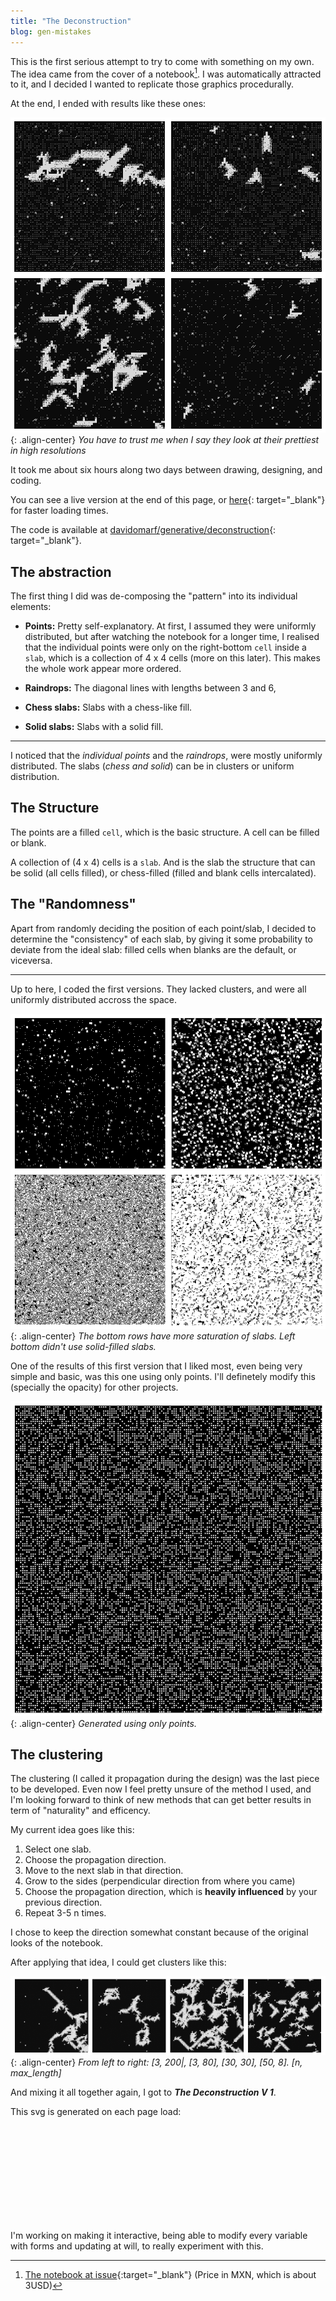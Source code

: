 ```yaml
---
title: "The Deconstruction"
blog: gen-mistakes
---
```


This is the first serious attempt to try to come with something on my own.
The idea came from the cover of a notebook[^fn1]. I was automatically attracted
to it, and I decided I wanted to replicate those graphics procedurally.

At the end, I ended with results like these ones:

![The Deconstruction - 1](images/gen-mistakes/deconstruction/the-deconstruction-1.png){: .align-center}
*You have to trust me when I say they look at their prettiest in high resolutions*

It took me about six hours along two days between drawing, designing, and coding.

You can see a live version at the end of this page, or [here](https://davidomarf.github.io/generative/deconstruction/index.html){: target="_blank"} for faster loading times.

The code is available at [davidomarf/generative/deconstruction](https://github.com/davidomarf/generative/tree/master/deconstruction){: target="_blank"}.

## The abstraction

The first thing I did was de-composing the "pattern" into its individual elements:

* **Points:**
Pretty self-explanatory. At first, I assumed they were uniformly distributed,
but after watching the notebook for a longer time, I realised that the individual
points were only on the right-bottom `cell` inside a `slab`, which is a collection
of 4 x 4 cells (more on this later). This makes the whole work appear more ordered.

* **Raindrops:**
The diagonal lines with lengths between 3 and 6,

* **Chess slabs:**
Slabs with a chess-like fill.

* **Solid slabs:**
Slabs with a solid fill.

---

I noticed that the *individual points* and the *raindrops*, were mostly
uniformly distributed. The slabs (*chess and solid*) can be in clusters or
uniform distribution.

## The Structure

The points are a filled `cell`, which is the basic structure. A cell
can be filled or blank.

A collection of (4 x 4) cells is a `slab`. And is the slab the structure that
can be solid (all cells filled), or chess-filled (filled and blank cells intercalated).

## The "Randomness"

Apart from randomly deciding the position of each point/slab, I decided
to determine the "consistency" of each slab, by giving it some probability to
deviate from the ideal slab: filled cells when blanks are the default, or viceversa.

---

Up to here, I coded the first versions. They lacked clusters, and were all uniformly 
distributed accross the space. 

![The Deconstruction - 1](images/gen-mistakes/deconstruction/the-deconstruction-2.png){: .align-center}
*The bottom rows have more saturation of slabs. Left bottom didn't use solid-filled slabs.*

One of the results of this first version that I liked most, even being very simple
and basic, was this one using only points. I'll definetely modify this (specially
the opacity) for other projects.

![The Deconstruction - 1](images/gen-mistakes/deconstruction/the-deconstruction-3.png){: .align-center}
*Generated using only points.*

## The clustering

The clustering (I called it propagation during the design) was the last piece to be
developed. Even now I feel pretty unsure of the method I used, and I'm looking
forward to think of new methods that can get better results in term of "naturality"
and efficency.

My current idea goes like this:

1. Select one slab.
1. Choose the propagation direction.
1. Move to the next slab in that direction.
1. Grow to the sides (perpendicular direction from where you came)
1. Choose the propagation direction, which is **heavily influenced** by your previous direction.
1. Repeat 3-5 n times.

I chose to keep the direction somewhat constant because of the original looks of the notebook.

After applying that idea, I could get clusters like this:

![The Deconstruction - 1](images/gen-mistakes/deconstruction/the-deconstruction-4.png){: .align-center}
*From left to right: [3, 200|, [3, 80], [30, 30], [50, 8]. [n, max_length]*

And mixing it all together again, I got to ***The Deconstruction V 1***.

This svg is generated on each page load:

<form id="d3-svg-1-form"> 
    <svg id="d3-svg-1" class="d3-light"> </svg>
    <!-- Point density:
       <input id="d3-svg-1-density-dot"
              type="number"
              step=".001"
              name="density-dot"
              value="0.01"
              class="input-small">
    Chess density: 
       <input id="d3-svg-1-growth-factor"
              type="number"
              step=".01"
              name="growthFactor"
              value="1.2"
              class="input-small">
    Solid density:
       <input id="d3-svg-1-growth-factor"
              type="number"
              step=".01"
              name="growthFactor"
              value="1.2"
              class="input-small">
    Rain density:
       <input id="d3-svg-1-growth-factor"
              type="number"
              step=".01"
              name="growthFactor"
              value="1.2"
              class="input-small">
    Growth Factor: <input id="d3-svg-1-growth-factor" type="number" step=".01" name="growthFactor" value="1.2" class="input-small">
    No. of Clusters: <input id="d3-svg-1-number-clusters" type="number" step="1" name="clusterNumber" value="5" class="input-small">
    <input name="iterateButton" 
           type="button"
           value="Iterate"
           onclick="createRandomPoints(600, 600);" />       
    <input name="resetButton" 
           type="button"
           value="Reset Form"
           onclick="document.getElementById('d3-svg-1-form').reset();" />
    <input id="d3-svg-1-resetGrid"
           name="resetButton" 
           type="button"
           value="Update"
           onclick="runAgain();" /> -->
</form>

I'm working on making it interactive, being able to modify every variable with forms
and updating at will, to really experiment with this.

[^fn1]: [The notebook at issue](https://laikanotebooks.com/product/laika-neo-grunge-d/){:target="_blank"} (Price in MXN, which is about 3USD)

<script language="javascript" type="text/javascript" src="https://d3js.org/d3.v4.min.js"></script>
<script language="javascript" type="text/javascript" src="../assets/js/gen/the-deconstruction.js" defer></script>